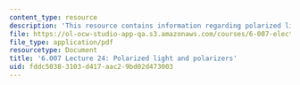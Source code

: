 ```yaml
---
content_type: resource
description: 'This resource contains information regarding polarized light and polarizers. '
file: https://ol-ocw-studio-app-qa.s3.amazonaws.com/courses/6-007-electromagnetic-energy-from-motors-to-lasers-spring-2011/fddc50383103d417aac29bd02d473003_MIT6_007S11_lec24.pdf
file_type: application/pdf
resourcetype: Document
title: '6.007 Lecture 24: Polarized light and polarizers'
uid: fddc5038-3103-d417-aac2-9bd02d473003
---
```

